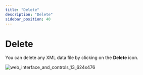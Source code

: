```yaml
---
title: "Delete"
description: "Delete"
sidebar_position: 40
---
```


# Delete

You can delete any XML data file by clicking on the **Delete** icon.

![web_interface_and_controls_13_624x476](/images/endpointpolicymanager/cloud/interface/xmldatafiles/web_interface_and_controls_13_624x476.webp)
